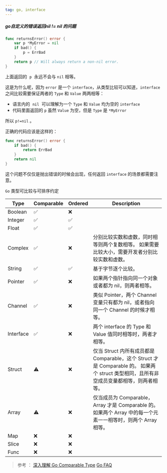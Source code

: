 ```yaml
---
tag: go, interface
---
```


##### go自定义的错误返回nil != nil 的问题
```go
func returnsError() error {
	var p *MyError = nil
	if bad() {
		p = ErrBad
	}
	return p // Will always return a non-nil error.
}
```
上面返回的  `p`  永远不会与 `nil` 相等。

这是为什么呢，因为  `error`  是一个 `interface`，从类型比较可以知道，`interface`  之间比较需要保证两者的  `Type`  和 `Value`  两两相等：

- 语言内的  `nil`  可以理解为一个 `Type`  和 `Value`  均为空的 `interface`
- 代码里面返回的 `p` 虽然 `Value` 为空，但是 `Type` 是 `*MyError`

所以 `p!=nil` 。

正确的代码应该是这样的：
```go
func returnsError() error {
	if bad() {
		return ErrBad
	}
	return nil
}
```
这个问题不仅仅是抛出错误的时候会出现，任何返回  `interface`  的场景都需要注意。

`Go`  类型可比较与可排序约定

| Type      | Comparable | Ordered | Description                                                                                                               |
| --------- | ---------- | ------- | --------------------------------------------------------------------------------------------------------------------------|
| Boolean   | ✅         | ❌      |                                                                                                                           |
| Integer   | ✅         | ✅      |                                                                                                                           |
| Float     | ✅         | ✅      |                                                                                                                           |
| Complex   | ✅         | ❌      | 分别比较实数和虚数，同时相等则两个复数相等。 如果需要比较大小，需要开发者分别比较实数和虚数。                                            |
| String    | ✅         | ✅      | 基于字节逐个比较。                                                                                                           |
| Pointer   | ✅         | ❌      | 如果两个指针指向同一个对象或者都为 nil，则两者相等。                                                                              |
| Channel   | ✅         | ❌      | 类似 Pointer，两个 Channel 变量只有都为 nil，或者指向同一个 Channel 的时候才相等。                                                 |
| Interface | ✅         | ❌      | 两个 interface 的 Type 和 Value 值同时相等时，两者才相等。                                                                      |
| Struct    | ⚠️          | ❌      | 仅当 Struct 内所有成员都是 Comparable，这个 Struct 才是 Comparable 的。 如果两个 struct 类型相同，且所有非空成员变量都相等，则两者相等。 |
| Array     | ⚠️          | ❌      | 仅当成员为 Comparable，Array 才是 Comparable 的。 如果两个 Array 中的每一个元素一一相等时，则两个 Array 相等。                       |
| Map       | ❌         | ❌      |                                                                                                                           |
| Slice     | ❌         | ❌      |                                                                                                                           |
| Func      | ❌         | ❌      |                                                                                                                           |

> 参考 ：
[ 深入理解 Go Comparable Type](https://sorcererxw.com/articles/go-comparable-type)
[Go FAQ](https://go.dev/doc/faq#nil_error)

